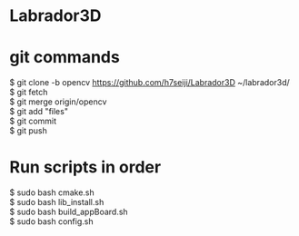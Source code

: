 # Labrador3D

# git commands
$ git clone -b opencv https://github.com/h7seiji/Labrador3D ~/labrador3d/  
$ git fetch  
$ git merge origin/opencv  
$ git add "files"  
$ git commit  
$ git push  

# Run scripts in order
$ sudo bash cmake.sh  
$ sudo bash lib_install.sh  
$ sudo bash build_appBoard.sh   
$ sudo bash config.sh  
